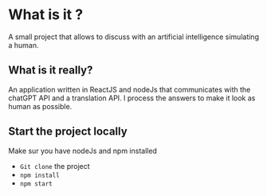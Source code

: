 # What is it ?

A small project that allows to discuss with an artificial intelligence simulating a human.

## What is it really?

An application written in ReactJS and nodeJs that communicates with the chatGPT API and a translation API. I process the answers to make it look as human as possible.

## Start the project locally

Make sur you have nodeJs and npm installed
- `Git clone` the project
- `npm install`
- `npm start`